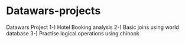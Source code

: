 # Datawars-projects
Datawars Project 
              1-) Hotel Booking analysis
              2-) Basic joins using world database
              3-) Practise logical operations using chinook
